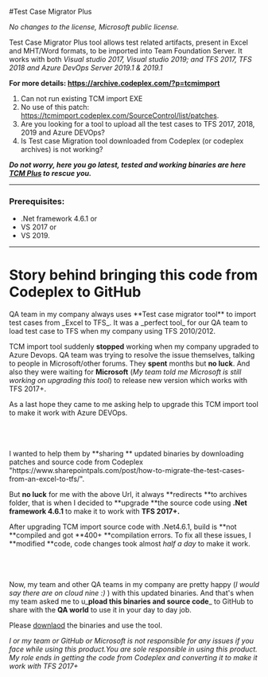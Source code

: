 #Test Case Migrator Plus

_No changes to the license, Microsoft public license._

Test Case Migrator Plus tool allows test related artifacts, present in Excel and MHT/Word formats, to be imported into Team Foundation Server. It works with both _Visual studio 2017, Visual studio 2019; and TFS 2017, TFS 2018 and Azure DevOps Server 2019.1 & 2019.1_

**For more details: https://archive.codeplex.com/?p=tcmimport**

1. Can not run existing TCM import EXE
2. No use of this patch: https://tcmimport.codeplex.com/SourceControl/list/patches. 
3. Are you looking for a tool to upload all the test cases to TFS 2017, 2018, 2019 and Azure DEVOps? 
4. Is Test case Migration tool downloaded from Codeplex (or codeplex archives) is not working?

**_Do not worry, here you go latest, tested and working binaries are here [TCM Plus](https://github.com/premboyapati/Test-Case-Migrator-Plus/tree/master/Binaries) to rescue you._**
***

### Prerequisites:
 * .Net framework 4.6.1 or 
 * VS 2017 or 
 * VS 2019.
***

# Story behind bringing this code from Codeplex to GitHub
<p>QA team in my company always uses **Test case migrator tool** to import test cases from _Excel to TFS_. It was a _perfect tool_ for our QA team to load test case to TFS when my company using TFS 2010/2012.

TCM import tool suddenly **stopped** working when my company upgraded to Azure Devops. QA team was trying to resolve the issue themselves, talking to people in Microsoft/other forums. 
They **spent** months but **no luck**. And also they were waiting for **Microsoft** (_My team told me Microsoft is still working on upgrading this tool_) to release new version which works with TFS 2017+.

As a last hope they came to me asking help to upgrade this TCM import tool to make it work with Azure DEVOps.
</p>
<br /><br /><br />
I wanted to help them by **sharing ** updated binaries by downloading patches and source code from Codeplex "https://www.sharepointpals.com/post/how-to-migrate-the-test-cases-from-an-excel-to-tfs/".

But **no luck** for me with the above Url, it always **redirects **to archives folder, that is when I decided to **upgrade **the source code using **.Net framework 4.6.1** to make it to work with **TFS 2017+.**

After upgrading TCM import source code with .Net4.6.1, build is **not **compiled and got **400+ **compilation errors. To fix all these issues, I **modified **code, code changes took almost _half a day_ to make it work.

<br /><br /><br />
Now, my team and other QA teams in my company are pretty happy (_I would say there are on cloud nine :)_ ) with this updated binaries. And that's when my team asked me to u_**pload this binaries and source code**_ to GitHub to share with the **QA world** to use it in your day to day job.

Please [downlaod](https://github.com/premboyapati/Test-Case-Migrator-Plus/tree/master/Binaries) the binaries and use the tool.

_I or my team or GitHub or Microsoft is not responsible for any issues if you face while using this product.You are sole responsible in using this product. My role ends in getting the code from Codeplex and converting it to make it work with TFS 2017+_
